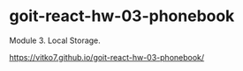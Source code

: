 # goit-react-hw-03-phonebook

Module 3. Local Storage.

https://vitko7.github.io/goit-react-hw-03-phonebook/
